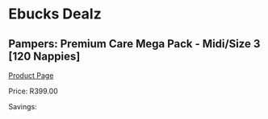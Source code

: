 
# Ebucks Dealz
## Pampers: Premium Care Mega Pack - Midi/Size 3 [120 Nappies]
[Product Page](https://www.ebucks.com/web/shop/productSelected.do?prodId=282370596&catId=1186088243)

Price: R399.00

Savings: 


	